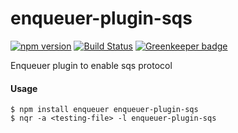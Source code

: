# enqueuer-plugin-sqs
[![npm version](https://badge.fury.io/js/enqueuer-plugin-sqs.svg)](https://badge.fury.io/js/enqueuer-plugin-sqs) [![Build Status](https://travis-ci.org/enqueuer-land/enqueuer-plugin-sqs.svg?branch=master)](https://travis-ci.org/enqueuer-land/enqueuer-plugin-sqs) [![Greenkeeper badge](https://badges.greenkeeper.io/enqueuer-land/enqueuer-plugin-sqs.svg)](https://greenkeeper.io/)

Enqueuer plugin to enable sqs protocol
#### Usage
    $ npm install enqueuer enqueuer-plugin-sqs
    $ nqr -a <testing-file> -l enqueuer-plugin-sqs
